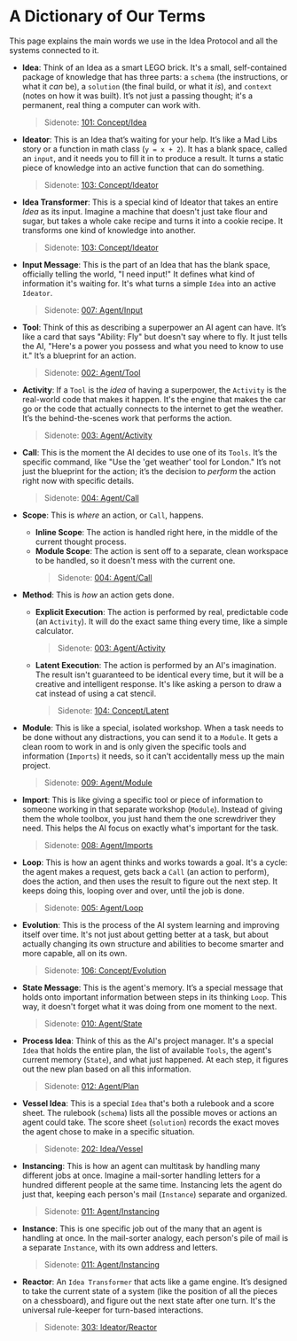 # A Dictionary of Our Terms

This page explains the main words we use in the Idea Protocol and all the systems connected to it.

- **Idea**: Think of an Idea as a smart LEGO brick. It's a small, self-contained package of knowledge that has three parts: a `schema` (the instructions, or what it *can* be), a `solution` (the final build, or what it *is*), and `context` (notes on how it was built). It’s not just a passing thought; it's a permanent, real thing a computer can work with.

  > Sidenote: [101: Concept/Idea](./101_concept_idea.md)

- **Ideator**: This is an Idea that’s waiting for your help. It’s like a Mad Libs story or a function in math class (`y = x + 2`). It has a blank space, called an `input`, and it needs you to fill it in to produce a result. It turns a static piece of knowledge into an active function that can do something.

  > Sidenote: [103: Concept/Ideator](./103_concept_ideator.md)

- **Idea Transformer**: This is a special kind of Ideator that takes an entire *Idea* as its input. Imagine a machine that doesn't just take flour and sugar, but takes a whole cake recipe and turns it into a cookie recipe. It transforms one kind of knowledge into another.

  > Sidenote: [103: Concept/Ideator](./103_concept_ideator.md)

- **Input Message**: This is the part of an Idea that has the blank space, officially telling the world, "I need input!" It defines what kind of information it's waiting for. It's what turns a simple `Idea` into an active `Ideator`.

  > Sidenote: [007: Agent/Input](./007_agent_input.md)

- **Tool**: Think of this as describing a superpower an AI agent can have. It’s like a card that says "Ability: Fly" but doesn't say where to fly. It just tells the AI, "Here's a power you possess and what you need to know to use it." It’s a blueprint for an action.

  > Sidenote: [002: Agent/Tool](./002_agent_tool.md)

- **Activity**: If a `Tool` is the *idea* of having a superpower, the `Activity` is the real-world code that makes it happen. It's the engine that makes the car go or the code that actually connects to the internet to get the weather. It’s the behind-the-scenes work that performs the action.

  > Sidenote: [003: Agent/Activity](./003_agent_activity.md)

- **Call**: This is the moment the AI decides to use one of its `Tools`. It’s the specific command, like "Use the 'get weather' tool for London." It’s not just the blueprint for the action; it’s the decision to *perform* the action right now with specific details.

  > Sidenote: [004: Agent/Call](./004_agent_call.md)

- **Scope**: This is *where* an action, or `Call`, happens.
  - **Inline Scope**: The action is handled right here, in the middle of the current thought process.
  - **Module Scope**: The action is sent off to a separate, clean workspace to be handled, so it doesn't mess with the current one.
    > Sidenote: [004: Agent/Call](./004_agent_call.md)

- **Method**: This is *how* an action gets done.
  - **Explicit Execution**: The action is performed by real, predictable code (an `Activity`). It will do the exact same thing every time, like a simple calculator.

    > Sidenote: [003: Agent/Activity](./003_agent_activity.md)

  - **Latent Execution**: The action is performed by an AI's imagination. The result isn't guaranteed to be identical every time, but it will be a creative and intelligent response. It's like asking a person to draw a cat instead of using a cat stencil.

    > Sidenote: [104: Concept/Latent](./104_concept_latent.md)

- **Module**: This is like a special, isolated workshop. When a task needs to be done without any distractions, you can send it to a `Module`. It gets a clean room to work in and is only given the specific tools and information (`Imports`) it needs, so it can't accidentally mess up the main project.

  > Sidenote: [009: Agent/Module](./009_agent_module.md)

- **Import**: This is like giving a specific tool or piece of information to someone working in that separate workshop (`Module`). Instead of giving them the whole toolbox, you just hand them the one screwdriver they need. This helps the AI focus on exactly what's important for the task.

  > Sidenote: [008: Agent/Imports](./008_agent_imports.md)

- **Loop**: This is how an agent thinks and works towards a goal. It's a cycle: the agent makes a request, gets back a `Call` (an action to perform), does the action, and then uses the result to figure out the next step. It keeps doing this, looping over and over, until the job is done.

  > Sidenote: [005: Agent/Loop](./005_agent_loop.md)

- **Evolution**: This is the process of the AI system learning and improving itself over time. It's not just about getting better at a task, but about actually changing its own structure and abilities to become smarter and more capable, all on its own.

  > Sidenote: [106: Concept/Evolution](./106_concept_evolution.md)

- **State Message**: This is the agent's memory. It’s a special message that holds onto important information between steps in its thinking `Loop`. This way, it doesn't forget what it was doing from one moment to the next.

  > Sidenote: [010: Agent/State](./010_agent_state.md)

- **Process Idea**: Think of this as the AI's project manager. It's a special `Idea` that holds the entire plan, the list of available `Tools`, the agent's current memory (`State`), and what just happened. At each step, it figures out the new plan based on all this information.

  > Sidenote: [012: Agent/Plan](./012_agent_plan.md)

- **Vessel Idea**: This is a special `Idea` that's both a rulebook and a score sheet. The rulebook (`schema`) lists all the possible moves or actions an agent could take. The score sheet (`solution`) records the exact moves the agent chose to make in a specific situation.

  > Sidenote: [202: Idea/Vessel](./202_idea_vessel.md)

- **Instancing**: This is how an agent can multitask by handling many different jobs at once. Imagine a mail-sorter handling letters for a hundred different people at the same time. Instancing lets the agent do just that, keeping each person's mail (`Instance`) separate and organized.

  > Sidenote: [011: Agent/Instancing](./011_agent_instancing.md)

- **Instance**: This is one specific job out of the many that an agent is handling at once. In the mail-sorter analogy, each person's pile of mail is a separate `Instance`, with its own address and letters.

  > Sidenote: [011: Agent/Instancing](./011_agent_instancing.md)

- **Reactor**: An `Idea Transformer` that acts like a game engine. It’s designed to take the current state of a system (like the position of all the pieces on a chessboard), and figure out the next state after one turn. It's the universal rule-keeper for turn-based interactions.
  > Sidenote: [303: Ideator/Reactor](./303_ideator_reactor.md)
